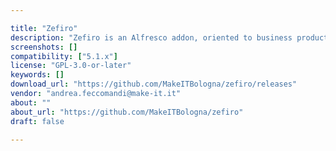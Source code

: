 ```yaml
---

title: "Zefiro"
description: "Zefiro is an Alfresco addon, oriented to business productivity. Zefiro is an interface to Alfresco, alternative to Alfresco Share. While Alfresco Share is focused on team collaboration, Zefiro is focused on document types and their relationships."
screenshots: []
compatibility: ["5.1.x"]
license: "GPL-3.0-or-later"
keywords: []
download_url: "https://github.com/MakeITBologna/zefiro/releases"
vendor: "andrea.feccomandi@make-it.it"
about: ""
about_url: "https://github.com/MakeITBologna/zefiro"
draft: false

---
```

